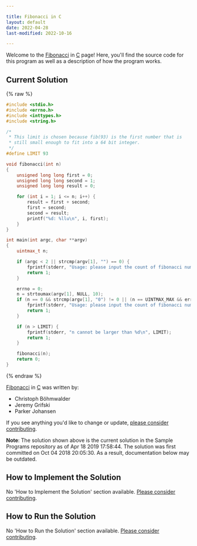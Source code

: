 ```yaml
---

title: Fibonacci in C
layout: default
date: 2022-04-28
last-modified: 2022-10-16

---
```


Welcome to the [Fibonacci](https://sampleprograms.io/projects/fibonacci) in [C](https://sampleprograms.io/languages/c) page! Here, you'll find the source code for this program as well as a description of how the program works.

## Current Solution

{% raw %}

```c
#include <stdio.h>
#include <errno.h>
#include <inttypes.h>
#include <string.h>

/*
 * This limit is chosen because fib(93) is the first number that is
 * still small enough to fit into a 64 bit integer.
 */
#define LIMIT 93

void fibonacci(int n)
{
    unsigned long long first = 0;
    unsigned long long second = 1;
    unsigned long long result = 0;

    for (int i = 1; i <= n; i++) {
        result = first + second;
        first = second;
        second = result;
        printf("%d: %llu\n", i, first);
    }
}

int main(int argc, char **argv)
{
    uintmax_t n;

    if (argc < 2 || strcmp(argv[1], "") == 0) {
        fprintf(stderr, "Usage: please input the count of fibonacci numbers to output\n");
        return 1;
    }

    errno = 0;
    n = strtoumax(argv[1], NULL, 10);
    if (n == 0 && strcmp(argv[1], "0") != 0 || (n == UINTMAX_MAX && errno == ERANGE)) {
        fprintf(stderr, "Usage: please input the count of fibonacci numbers to output\n");
        return 1;
    }

    if (n > LIMIT) {
        fprintf(stderr, "n cannot be larger than %d\n", LIMIT);
        return 1;
    }

    fibonacci(n);
    return 0;
}
```

{% endraw %}

[Fibonacci](https://sampleprograms.io/projects/fibonacci) in [C](https://sampleprograms.io/languages/c) was written by:

- Christoph Böhmwalder
- Jeremy Grifski
- Parker Johansen

If you see anything you'd like to change or update, [please consider contributing](https://github.com/TheRenegadeCoder/sample-programs).

**Note**: The solution shown above is the current solution in the Sample Programs repository as of Apr 18 2019 17:58:44. The solution was first committed on Oct 04 2018 20:05:30. As a result, documentation below may be outdated.

## How to Implement the Solution

No 'How to Implement the Solution' section available. [Please consider contributing](https://github.com/TheRenegadeCoder/sample-programs-website).

## How to Run the Solution

No 'How to Run the Solution' section available. [Please consider contributing](https://github.com/TheRenegadeCoder/sample-programs-website).